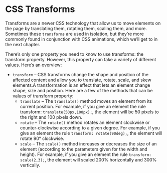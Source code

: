 # CSS Transforms

Transforms are a newer CSS technology that allow us to move elements on the page by translating them, rotating them, scaling them, and more. Sometimes these `transforms` are used in isolation, but they’re more commonly found in conjunction with CSS animations, which we’ll get to in the next chapter.

There’s only one property you need to know to use transforms: the transform property. However, this property can take a variety of different values. Here’s an overview:

- `transform` – CSS transforms change the shape and position of the affected content and allow you to translate, rotate, scale, and skew elements.A transformation is an effect that lets an element change shape, size and position. Here are a few of the methods that can be values of transform property:
    - `translate` – The `translate()` method moves an element from its current position. For example, if you give an element the rule transform: `translate(50px,100px);`, the element will be 50 pixels to the right and 100 pixels down.
    - `rotate` – The `rotate()` method rotates an element clockwise or counter-clockwise according to a given degree. For example, if you give an element the rule `transform: rotate(90deg);`, the element will rotate 90° clockwise.
    - `scale` – The `scale()` method increases or decreases the size of an element (according to the parameters given for the width and height). For example, if you give an element the rule `transform: scale(2,3);`, the element will scaled 200% horizontally and 300% vertically.